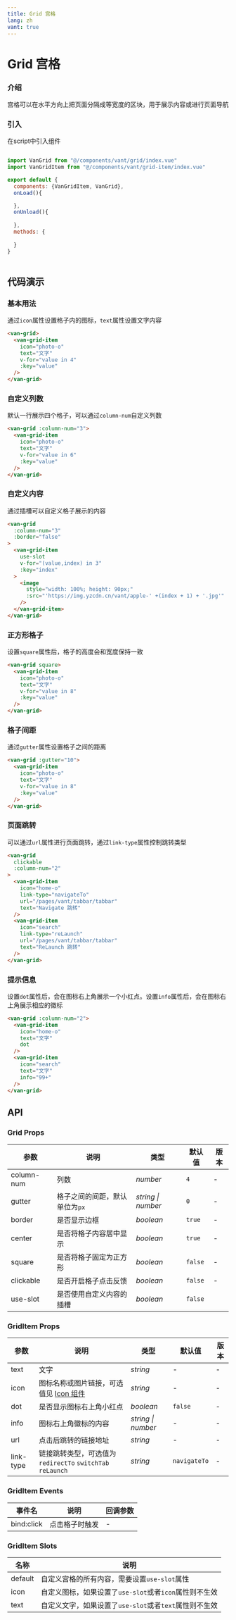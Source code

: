 ```yaml
---
title: Grid 宫格
lang: zh
vant: true
---
```


# Grid 宫格

### 介绍

宫格可以在水平方向上把页面分隔成等宽度的区块，用于展示内容或进行页面导航

### 引入

在script中引入组件

```js

import VanGrid from "@/components/vant/grid/index.vue"
import VanGridItem from "@/components/vant/grid-item/index.vue"

export default {
  components: {VanGridItem, VanGrid},
  onLoad(){

  },
  onUnload(){
    
  },
  methods: {
    
  }
}
  
```

## 代码演示

### 基本用法

通过`icon`属性设置格子内的图标，`text`属性设置文字内容

```html
<van-grid>
  <van-grid-item
    icon="photo-o"
    text="文字"
    v-for="value in 4"
    :key="value"
  />
</van-grid>
```

### 自定义列数

默认一行展示四个格子，可以通过`column-num`自定义列数

```html
<van-grid :column-num="3">
  <van-grid-item
    icon="photo-o"
    text="文字"
    v-for="value in 6"
    :key="value"
  />
</van-grid>
```

### 自定义内容

通过插槽可以自定义格子展示的内容

```html
<van-grid
  :column-num="3"
  :border="false"
>
  <van-grid-item
    use-slot
    v-for="(value,index) in 3"
    :key="index"
  >
    <image
      style="width: 100%; height: 90px;"
      :src="'https://img.yzcdn.cn/vant/apple-' +(index + 1) + '.jpg'"
    />
  </van-grid-item>
</van-grid>
```

### 正方形格子

设置`square`属性后，格子的高度会和宽度保持一致

```html
<van-grid square>
  <van-grid-item
    icon="photo-o"
    text="文字"
    v-for="value in 8"
    :key="value"
  />
</van-grid>
```

### 格子间距

通过`gutter`属性设置格子之间的距离

```html
<van-grid :gutter="10">
  <van-grid-item
    icon="photo-o"
    text="文字"
    v-for="value in 8"
    :key="value"
  />
</van-grid>
```

### 页面跳转

可以通过`url`属性进行页面跳转，通过`link-type`属性控制跳转类型

```html
<van-grid
  clickable
  :column-num="2"
>
  <van-grid-item
    icon="home-o"
    link-type="navigateTo"
    url="/pages/vant/tabbar/tabbar"
    text="Navigate 跳转"
  />
  <van-grid-item
    icon="search"
    link-type="reLaunch"
    url="/pages/vant/tabbar/tabbar"
    text="ReLaunch 跳转"
  />
</van-grid>
```

### 提示信息

设置`dot`属性后，会在图标右上角展示一个小红点。设置`info`属性后，会在图标右上角展示相应的徽标

```html
<van-grid :column-num="2">
  <van-grid-item
    icon="home-o"
    text="文字"
    dot
  />
  <van-grid-item
    icon="search"
    text="文字"
    info="99+"
  />
</van-grid>
```

## API

### Grid Props

| 参数 | 说明 | 类型 | 默认值 | 版本 |
|-----------|-----------|-----------|-------------|-------------|
| column-num | 列数 | *number* | `4` | - |
| gutter | 格子之间的间距，默认单位为`px` | *string \| number* | `0` | - |
| border | 是否显示边框 | *boolean* | `true` | - |
| center | 是否将格子内容居中显示 | *boolean* | `true`  | - |
| square | 是否将格子固定为正方形 | *boolean* | `false` | - |
| clickable  | 是否开启格子点击反馈 | *boolean* | `false` | - |
| use-slot | 是否使用自定义内容的插槽 | *boolean* | `false` |

### GridItem Props

| 参数 | 说明 | 类型 | 默认值 | 版本 |
|-----------|-----------|-----------|-------------|-------------|
| text | 文字 | *string* | - | - |
| icon | 图标名称或图片链接，可选值见 [Icon 组件](#/icon) | *string* | - | - |
| dot | 是否显示图标右上角小红点 | *boolean* | `false` | - |
| info | 图标右上角徽标的内容 | *string \| number* | - | - |
| url | 点击后跳转的链接地址 | *string* | - | -    |
| link-type | 链接跳转类型，可选值为 `redirectTo` `switchTab` `reLaunch` | *string* | `navigateTo` | - |

### GridItem Events

| 事件名 | 说明 | 回调参数 |
|-----------|-----------|-----------|
| bind:click | 点击格子时触发 | - |

### GridItem Slots

| 名称 | 说明 |
|-----------|-----------|
| default | 自定义宫格的所有内容，需要设置`use-slot`属性 |
| icon | 自定义图标，如果设置了`use-slot`或者`icon`属性则不生效 |
| text | 自定义文字，如果设置了`use-slot`或者`text`属性则不生效 |
